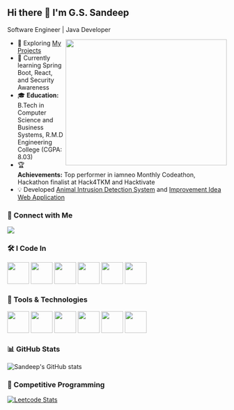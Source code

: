 ## Hi there 👋 I'm G.S. Sandeep

Software Engineer | Java Developer 

<img align="right" width="370" height="290" src="https://i.pinimg.com/originals/47/f0/34/47f0342cec72b800463bf003eac1257e.gif">

- 🔭 Exploring [My Projects](#)
- 🌱 Currently learning Spring Boot, React, and Security Awareness
- 🎓 **Education:** B.Tech in Computer Science and Business Systems, R.M.D Engineering College (CGPA: 8.03)
- 🏆 **Achievements:** Top performer in iamneo Monthly Codeathon, Hackathon finalist at Hack4TKM and Hacktivate
- 💡 Developed [Animal Intrusion Detection System](#) and [Improvement Idea Web Application](#)

### 📱 Connect with Me

[<img src="https://img.shields.io/badge/LinkedIn-0077B5?style=for-the-badge&logo=linkedin&logoColor=white" />](https://www.linkedin.com/in/gs-sandeep/)

### 🛠️ I Code In

<img height="50" width="50" src="https://img.icons8.com/color/48/000000/java-coffee-cup-logo.png" /> 
<img height="50" width="50" src="https://img.icons8.com/color/48/000000/python.png" /> 
<img height="50" width="50" src="https://img.icons8.com/color/48/000000/javascript.png" /> 
<img height="50" width="50" src="https://img.icons8.com/color/48/000000/react-native.png" />
<img height="50" width="50" src="https://img.icons8.com/color/48/000000/spring-logo.png" />
<img height="50" width="50" src="https://img.icons8.com/color/48/000000/postgreesql.png" />

### 🔧 Tools & Technologies

<img height="50" width="50" src="https://img.icons8.com/color/48/000000/android-studio--v3.png" />
<img height="50" width="50" src="https://img.icons8.com/color/48/000000/visual-studio-code-2019.png" />
<img height="50" width="50" src="https://img.icons8.com/color/48/000000/git.png" />
<img height="50" width="50" src="https://img.icons8.com/color/48/000000/mysql-logo.png" />
<img height="50" width="50" src="https://img.icons8.com/color/48/000000/firebase.png" />
<img height="50" width="50" src="https://img.icons8.com/color/48/000000/docker.png" />

### 📊 GitHub Stats

![Sandeep's GitHub stats](https://github-readme-stats.vercel.app/api?username=GSSandeep&theme=dark&show_icons=true&&hide=issues,contribs)

### 🚀 Competitive Programming

[![Leetcode Stats](https://leetcard.jacoblin.cool/Sandeep_G_S?theme=dark&font=Sulphur%20Point&ext=activity)](https://leetcode.com/u/Sandeep_G_S/)
